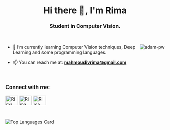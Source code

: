 <h1 align="center">Hi there 👋, I'm Rima</h1>
<h3 align="center">Student in Computer Vision.</h3> 

<br>

<p><img align="right" src="https://github.com/vivosalvador/vivosalvador/blob/main/animation.gif" alt="adam-pw" /></p>

- 🌱 I’m currently learning Computer Vision techniques, Deep Learning and some programming languages.

- 📫 You can reach me at: **mahmoudivrima@gmail.com**

<br>

<h3 align="left">Connect with me:</h3>
<p align="left">
  <a href="https://www.linkedin.com/in/rima-mahmoudi-664600232" target="blank"><img align="center"
      src="https://raw.githubusercontent.com/rahuldkjain/github-profile-readme-generator/master/src/images/icons/Social/linked-in-alt.svg"
      alt="Rima Mahmoudi" height="30" width="40" /></a>
  <a href="https://www.facebook.com/vivorima/" target="blank"><img align="center"
      src="https://raw.githubusercontent.com/rahuldkjain/github-profile-readme-generator/master/src/images/icons/Social/facebook.svg"
      alt="Rima Mhd" height="30" width="40" /></a>
 <a href="https://twitter.com/vivo_salvador" target="blank"><img align="center"
      src="https://raw.githubusercontent.com/rahuldkjain/github-profile-readme-generator/master/src/images/icons/Social/twitter.svg"
      alt="Rima Mahmoudi" height="30" width="40" /></a>
</p>


<br>

![Top Languages Card](https://github-readme-stats.vercel.app/api/top-langs/?username=vivosalvador&layout=compact&theme=buefy&count-private=true)

<br>
